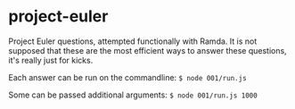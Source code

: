 # project-euler
Project Euler questions, attempted functionally with Ramda.
It is not supposed that these are the most efficient ways to answer these questions, it's really just for kicks.

Each answer can be run on the commandline:
```$ node 001/run.js```

Some can be passed additional arguments:
```$ node 001/run.js 1000```
